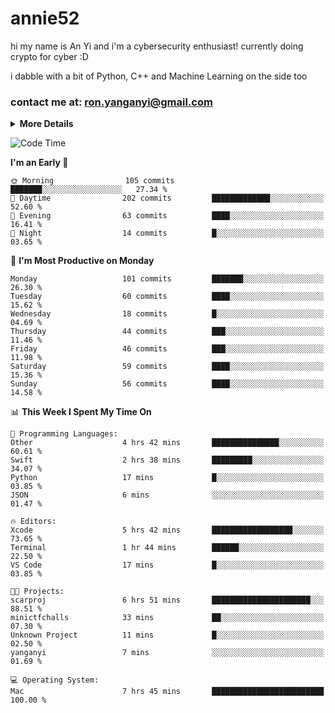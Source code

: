 # annie52 

hi my name is An Yi and i'm a cybersecurity enthusiast!
currently doing crypto for cyber :D

i dabble with a bit of Python, C++ and Machine Learning on the side too

<!--
![trophy](https://github-profile-trophy.vercel.app/?username=yanganyi&theme=discord&no-frame=true&no-bg=false&margin-w=4&row=1)
-->

### contact me at: ron.yanganyi@gmail.com

<details>
<summary>
  <strong>More Details</strong>
</summary>
<br/>

**main langs**

![Python](https://img.shields.io/badge/-Python-black?style=for-the-badge&logo=python)
![C++](https://img.shields.io/badge/-C%2B%2B-black?style=for-the-badge&logo=c%2B%2B)
![Swift](https://img.shields.io/badge/-Swift-black?style=for-the-badge&logo=swift)

**dev envs**

![VSCode](https://img.shields.io/badge/-VS_Code-black?style=for-the-badge&logo=visualstudiocode)
![Figma](https://img.shields.io/badge/-Figma-black?style=for-the-badge&logo=figma)
![XCode](https://img.shields.io/badge/-XCode-black?style=for-the-badge&logo=xcode)
![Github](https://img.shields.io/badge/-Github-black?style=for-the-badge&logo=github)

**browsers**

![Arc Browser](https://img.shields.io/badge/-Arc-black?style=for-the-badge&logo=arc)
![Opera GX](https://img.shields.io/badge/-Opera_GX-black?style=for-the-badge&logo=operagx)
![Firefox](https://img.shields.io/badge/-Firefox-black?style=for-the-badge&logo=firefox)

**devices**

![macOS](https://img.shields.io/badge/-macOS-black?style=for-the-badge&logo=macos)
![Kali Linux](https://img.shields.io/badge/-Kali-black?style=for-the-badge&logo=kalilinux)
![Windows](https://img.shields.io/badge/-Windows-black?style=for-the-badge&logo=windows11)
![Android](https://img.shields.io/badge/-Android-black?style=for-the-badge&logo=android)

</details>

<!--START_SECTION:waka-->
![Code Time](http://img.shields.io/badge/Code%20Time-57%20hrs%2042%20mins-blue)

**I'm an Early 🐤** 

```text
🌞 Morning                105 commits         ███████░░░░░░░░░░░░░░░░░░   27.34 % 
🌆 Daytime                202 commits         █████████████░░░░░░░░░░░░   52.60 % 
🌃 Evening                63 commits          ████░░░░░░░░░░░░░░░░░░░░░   16.41 % 
🌙 Night                  14 commits          █░░░░░░░░░░░░░░░░░░░░░░░░   03.65 % 
```
📅 **I'm Most Productive on Monday** 

```text
Monday                   101 commits         ███████░░░░░░░░░░░░░░░░░░   26.30 % 
Tuesday                  60 commits          ████░░░░░░░░░░░░░░░░░░░░░   15.62 % 
Wednesday                18 commits          █░░░░░░░░░░░░░░░░░░░░░░░░   04.69 % 
Thursday                 44 commits          ███░░░░░░░░░░░░░░░░░░░░░░   11.46 % 
Friday                   46 commits          ███░░░░░░░░░░░░░░░░░░░░░░   11.98 % 
Saturday                 59 commits          ████░░░░░░░░░░░░░░░░░░░░░   15.36 % 
Sunday                   56 commits          ████░░░░░░░░░░░░░░░░░░░░░   14.58 % 
```


📊 **This Week I Spent My Time On** 

```text
💬 Programming Languages: 
Other                    4 hrs 42 mins       ███████████████░░░░░░░░░░   60.61 % 
Swift                    2 hrs 38 mins       █████████░░░░░░░░░░░░░░░░   34.07 % 
Python                   17 mins             █░░░░░░░░░░░░░░░░░░░░░░░░   03.85 % 
JSON                     6 mins              ░░░░░░░░░░░░░░░░░░░░░░░░░   01.47 % 

🔥 Editors: 
Xcode                    5 hrs 42 mins       ██████████████████░░░░░░░   73.65 % 
Terminal                 1 hr 44 mins        ██████░░░░░░░░░░░░░░░░░░░   22.50 % 
VS Code                  17 mins             █░░░░░░░░░░░░░░░░░░░░░░░░   03.85 % 

🐱‍💻 Projects: 
scarproj                 6 hrs 51 mins       ██████████████████████░░░   88.51 % 
minictfchalls            33 mins             ██░░░░░░░░░░░░░░░░░░░░░░░   07.30 % 
Unknown Project          11 mins             █░░░░░░░░░░░░░░░░░░░░░░░░   02.50 % 
yanganyi                 7 mins              ░░░░░░░░░░░░░░░░░░░░░░░░░   01.69 % 

💻 Operating System: 
Mac                      7 hrs 45 mins       █████████████████████████   100.00 % 
```


<!--END_SECTION:waka-->

<!--
## a little background

- I am currently studying at [Hwa Chong Junior College](https://www.hci.edu.sg/), subject combi P CP M E
- Currently doing CTFs and [Leetcode](https://leetcode.com/) daily challenges
- Fluent in English and Chinese, learning Russian and Indonesian

<a href="">
  <img align="centre" src="https://github-readme-stats.vercel.app/api?username=yanganyi&count_private=true&include_all_commits=true&show_icons=true&title_color=007bff&text_color=e7e7e7&icon_color=007bff&bg_color=171c28" />
<a />
-->



<!--
![Top Langs](https://github-readme-stats.vercel.app/api/top-langs/?username=yanganyi&layout=compact&title_color=007bff&text_color=e7e7e7&icon_color=007bff&bg_color=171c28)
-->

<!--
**yanganyi/yanganyi** is a ✨ _special_ ✨ repository because its `README.md` (this file) appears on your GitHub profile.

Here are some ideas to get you started:

- 🔭 I’m currently working on ...
- 🌱 I’m currently learning ...
- 👯 I’m looking to collaborate on ...
- 🤔 I’m looking for help with ...
- 💬 Ask me about ...
- 📫 How to reach me: ...
- 😄 Pronouns: ...
- ⚡ Fun fact: ...
-->
